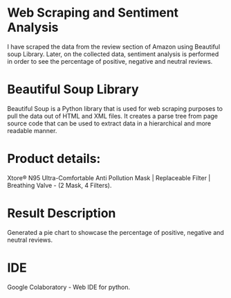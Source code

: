 # Web Scraping and Sentiment Analysis

I have scraped the data from the review section of Amazon using Beautiful soup Library. Later, on the collected data, sentiment analysis is performed in order to see the percentage of positive, negative and neutral reviews. 

# Beautiful Soup Library

Beautiful Soup is a Python library that is used for web scraping purposes to pull the data out of HTML and XML files. It creates a parse tree from page source code that can be used to extract data in a hierarchical and more readable manner.

# Product details: 

Xtore® N95 Ultra-Comfortable Anti Pollution Mask | Replaceable Filter | Breathing Valve - (2 Mask, 4 Filters). 

# Result Description

Generated a pie chart to showcase the percentage of positive, negative and neutral reviews.

# IDE 

Google Colaboratory - Web IDE for python. 

